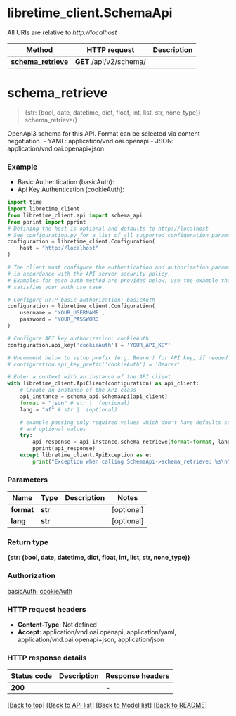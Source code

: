 # libretime_client.SchemaApi

All URIs are relative to *http://localhost*

Method | HTTP request | Description
------------- | ------------- | -------------
[**schema_retrieve**](SchemaApi.md#schema_retrieve) | **GET** /api/v2/schema/ | 


# **schema_retrieve**
> {str: (bool, date, datetime, dict, float, int, list, str, none_type)} schema_retrieve()



OpenApi3 schema for this API. Format can be selected via content negotiation.  - YAML: application/vnd.oai.openapi - JSON: application/vnd.oai.openapi+json

### Example

* Basic Authentication (basicAuth):
* Api Key Authentication (cookieAuth):

```python
import time
import libretime_client
from libretime_client.api import schema_api
from pprint import pprint
# Defining the host is optional and defaults to http://localhost
# See configuration.py for a list of all supported configuration parameters.
configuration = libretime_client.Configuration(
    host = "http://localhost"
)

# The client must configure the authentication and authorization parameters
# in accordance with the API server security policy.
# Examples for each auth method are provided below, use the example that
# satisfies your auth use case.

# Configure HTTP basic authorization: basicAuth
configuration = libretime_client.Configuration(
    username = 'YOUR_USERNAME',
    password = 'YOUR_PASSWORD'
)

# Configure API key authorization: cookieAuth
configuration.api_key['cookieAuth'] = 'YOUR_API_KEY'

# Uncomment below to setup prefix (e.g. Bearer) for API key, if needed
# configuration.api_key_prefix['cookieAuth'] = 'Bearer'

# Enter a context with an instance of the API client
with libretime_client.ApiClient(configuration) as api_client:
    # Create an instance of the API class
    api_instance = schema_api.SchemaApi(api_client)
    format = "json" # str |  (optional)
    lang = "af" # str |  (optional)

    # example passing only required values which don't have defaults set
    # and optional values
    try:
        api_response = api_instance.schema_retrieve(format=format, lang=lang)
        pprint(api_response)
    except libretime_client.ApiException as e:
        print("Exception when calling SchemaApi->schema_retrieve: %s\n" % e)
```


### Parameters

Name | Type | Description  | Notes
------------- | ------------- | ------------- | -------------
 **format** | **str**|  | [optional]
 **lang** | **str**|  | [optional]

### Return type

**{str: (bool, date, datetime, dict, float, int, list, str, none_type)}**

### Authorization

[basicAuth](../README.md#basicAuth), [cookieAuth](../README.md#cookieAuth)

### HTTP request headers

 - **Content-Type**: Not defined
 - **Accept**: application/vnd.oai.openapi, application/yaml, application/vnd.oai.openapi+json, application/json


### HTTP response details

| Status code | Description | Response headers |
|-------------|-------------|------------------|
**200** |  |  -  |

[[Back to top]](#) [[Back to API list]](../README.md#documentation-for-api-endpoints) [[Back to Model list]](../README.md#documentation-for-models) [[Back to README]](../README.md)

